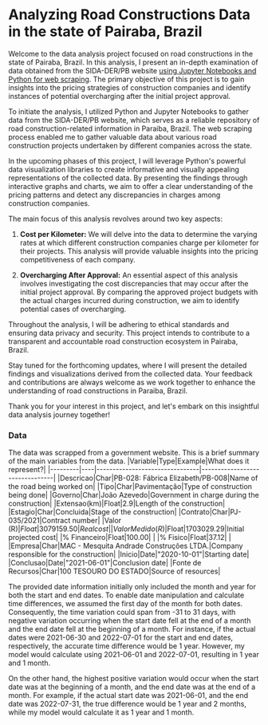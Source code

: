 # Analyzing Road Constructions Data in the state of Pairaba, Brazil

Welcome to the data analysis project focused on road constructions in the state of Pairaba, Brazil. In this analysis, I present an in-depth examination of data obtained from the SIDA-DER/PB website [using Jupyter Notebooks and Python for web scraping](https://github.com/luizamfsantos/Data-Analysis-of-Constructions-in-Paraiba-Brazil/blob/main/Construcoes%20Paraiba%20WebScraper.ipynb). The primary objective of this project is to gain insights into the pricing strategies of construction companies and identify instances of potential overcharging after the initial project approval.

To initiate the analysis, I utilized Python and Jupyter Notebooks to gather data from the SIDA-DER/PB website, which serves as a reliable repository of road construction-related information in Paraiba, Brazil. The web scraping process enabled me to gather valuable data about various road construction projects undertaken by different companies across the state.

In the upcoming phases of this project, I will leverage Python's powerful data visualization libraries to create informative and visually appealing representations of the collected data. By presenting the findings through interactive graphs and charts, we aim to offer a clear understanding of the pricing patterns and detect any discrepancies in charges among construction companies.

The main focus of this analysis revolves around two key aspects:
1. **Cost per Kilometer:** We will delve into the data to determine the varying rates at which different construction companies charge per kilometer for their projects. This analysis will provide valuable insights into the pricing competitiveness of each company.

2. **Overcharging After Approval:** An essential aspect of this analysis involves investigating the cost discrepancies that may occur after the initial project approval. By comparing the approved project budgets with the actual charges incurred during construction, we aim to identify potential cases of overcharging.

Throughout the analysis, I will be adhering to ethical standards and ensuring data privacy and security. This project intends to contribute to a transparent and accountable road construction ecosystem in Pairaba, Brazil.

Stay tuned for the forthcoming updates, where I will present the detailed findings and visualizations derived from the collected data. Your feedback and contributions are always welcome as we work together to enhance the understanding of road constructions in Paraiba, Brazil.

Thank you for your interest in this project, and let's embark on this insightful data analysis journey together!

### Data
The data was scrapped from a government website. This is a brief summary of the main variables from the data. 
|Variable|Type|Example|What does it represent?|
|---------|----|--------------------------------|--------------------------------|
|Descricao|Char|PB-028: Fábrica Elizabeth/PB-008|Name of the road being worked on|
|Tipo|Char|Pavimentação|Type of construction being done|
|Governo|Char|João Azevedo|Government in charge during the construction|
|Extensao(km)|Float|2.9|Length of the construction|
|Estagio|Char|Concluida|Stage of the construction|
|Contrato|Char|PJ-035/2021|Contract number|
|Valor (R$)|Float|3079159.50|Real cost|
|Valor Medido (R$)|Float|1703029.29|Initial projected cost|
|% Financeiro|Float|100.00|   |
|% Fisico|Float|37.12|   |
|Empresa|Char|MAC - Mesquita Andrade Construções LTDA.|Company responsible for the construction|
|Inicio|Date|"2020-10-01"|Starting date|
|Conclusao|Date|"2021-06-01"|Conclusion date|
|Fonte de Recursos|Char|100 TESOURO DO ESTADO|Source of resources|

The provided date information initially only included the month and year for both the start and end dates. To enable date manipulation and calculate time differences, we assumed the first day of the month for both dates. Consequently, the time variation could span from -31 to 31 days, with negative variation occurring when the start date fell at the end of a month and the end date fell at the beginning of a month. For instance, if the actual dates were 2021-06-30 and 2022-07-01 for the start and end dates, respectively, the accurate time difference would be 1 year. However, my model would calculate using 2021-06-01 and 2022-07-01, resulting in 1 year and 1 month.

On the other hand, the highest positive variation would occur when the start date was at the beginning of a month, and the end date was at the end of a month. For example, if the actual start date was 2021-06-01, and the end date was 2022-07-31, the true difference would be 1 year and 2 months, while my model would calculate it as 1 year and 1 month.
